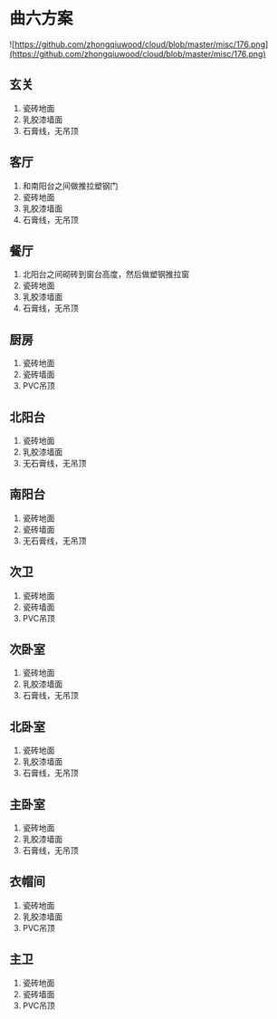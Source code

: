 # 曲六方案
![https://github.com/zhongqiuwood/cloud/blob/master/misc/176.png](https://github.com/zhongqiuwood/cloud/blob/master/misc/176.png)

## 玄关
1. 瓷砖地面
1. 乳胶漆墙面
1. 石膏线，无吊顶

## 客厅
1. 和南阳台之间做推拉塑钢门
1. 瓷砖地面
1. 乳胶漆墙面
1. 石膏线，无吊顶

## 餐厅
1. 北阳台之间砌砖到窗台高度，然后做塑钢推拉窗
1. 瓷砖地面
1. 乳胶漆墙面
1. 石膏线，无吊顶


## 厨房
1. 瓷砖地面
1. 瓷砖墙面
1. PVC吊顶

## 北阳台
1. 瓷砖地面
1. 乳胶漆墙面
1. 无石膏线，无吊顶

## 南阳台
1. 瓷砖地面
1. 瓷砖墙面
1. 无石膏线，无吊顶
## 次卫
1. 瓷砖地面
1. 瓷砖墙面
1. PVC吊顶

## 次卧室
1. 瓷砖地面
1. 乳胶漆墙面
1. 石膏线，无吊顶

## 北卧室
1. 瓷砖地面
1. 乳胶漆墙面
1. 石膏线，无吊顶

## 主卧室
1. 瓷砖地面
1. 乳胶漆墙面
1. 石膏线，无吊顶

## 衣帽间
1. 瓷砖地面
1. 乳胶漆墙面
1. PVC吊顶

## 主卫
1. 瓷砖地面
1. 瓷砖墙面
1. PVC吊顶


